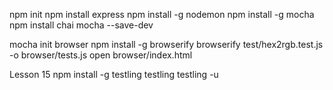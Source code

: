 npm init
npm install express 
npm install -g nodemon
npm install -g mocha
npm install chai mocha --save-dev

mocha init browser
npm install -g browserify
browserify test/hex2rgb.test.js -o browser/tests.js
open browser/index.html


Lesson 15
npm install -g testling
testling
testling -u
